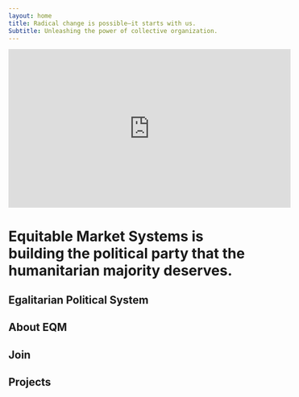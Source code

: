 ```yaml
---
layout: home
title: Radical change is possible—it starts with us.
Subtitle: Unleashing the power of collective organization.
---
```


<iframe width="560" height="315" src="https://www.youtube.com/embed/L6NHsudeMtA?si=2kAVJC51QFYbv3kM" title="YouTube video player" frameborder="0" allow="accelerometer; autoplay; clipboard-write; encrypted-media; gyroscope; picture-in-picture; web-share" allowfullscreen></iframe>




# Equitable Market Systems is building the political party that the humanitarian majority deserves.

## Egalitarian Political System

## About EQM

## Join

## Projects